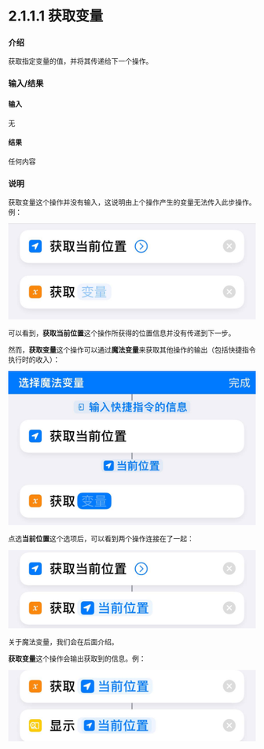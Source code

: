 # 2.1.1.1 获取变量

### 介绍

获取指定变量的值，并将其传递给下一个操作。

### 输入/结果

#### 输入

无

#### 结果

任何内容

### 说明

获取变量这个操作并没有输入，这说明由上个操作产生的变量无法传入此步操作。例：

![](../../../../.gitbook/assets/2.1.1.1-1.jpg)

可以看到，**获取当前位置**这个操作所获得的位置信息并没有传递到下一步。

然而，**获取变量**这个操作可以通过**魔法变量**来获取其他操作的输出（包括快捷指令执行时的收入）：

![](../../../../.gitbook/assets/2.1.1.1-2.jpg)

点选**当前位置**这个选项后，可以看到两个操作连接在了一起：

![](../../../../.gitbook/assets/2.1.1.1-3.jpg)

关于魔法变量，我们会在后面介绍。

**获取变量**这个操作会输出获取到的信息。例：

![](../../../../.gitbook/assets/2.1.1.1-4.jpg)
